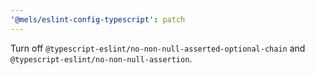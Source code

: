 ```yaml
---
'@mels/eslint-config-typescript': patch
---
```


Turn off `@typescript-eslint/no-non-null-asserted-optional-chain` and `@typescript-eslint/no-non-null-assertion`.
